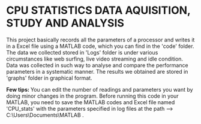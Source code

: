 # CPU STATISTICS DATA AQUISITION, STUDY AND ANALYSIS
This project basically records all the parameters of a processor and writes it in a Excel file using a MATLAB code, which you can find in the 'code' folder.
The data we collected stored in 'Logs' folder is under various circumstances like web surfing, live video streaming and idle condition.
Data was collected in such way to analyse and compare the performance parameters in a systematic manner.
The results we obtained are stored in 'graphs' folder in graphical format.



<b> Few tips: </b>
You can edit the number of readings and parameters you want by doing minor changes in the program.
Before running this code in your MATLAB, you need to save the MATLAB codes and Excel file named 'CPU_stats' with the parameters specified in log files at the path --> C:\Users\Documents\MATLAB .  
